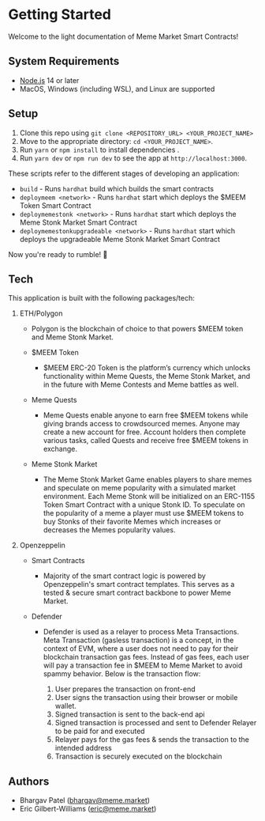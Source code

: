 # Getting Started

Welcome to the light documentation of Meme Market Smart Contracts!

## System Requirements

- [Node.js](https://nodejs.org/en/) 14 or later
- MacOS, Windows (including WSL), and Linux are supported

## Setup

1. Clone this repo using `git clone <REPOSITORY_URL> <YOUR_PROJECT_NAME>`
2. Move to the appropriate directory: `cd <YOUR_PROJECT_NAME>`.
3. Run `yarn` or `npm install` to install dependencies .
4. Run `yarn dev` or `npm run dev` to see the app at `http://localhost:3000`.

These scripts refer to the different stages of developing an application:

- `build` - Runs `hardhat` build which builds the smart contracts
- `deploymeem <network>` - Runs `hardhat` start which deploys the $MEEM Token Smart Contract
- `deploymemestonk <network>` - Runs `hardhat` start which deploys the Meme Stonk Market Smart Contract
- `deploymemestonkupgradeable <network>` - Runs `hardhat` start which deploys the upgradeable Meme Stonk Market Smart Contract

Now you're ready to rumble! :traffic_light:

## Tech

This application is built with the following packages/tech:

1. ETH/Polygon

   - Polygon is the blockchain of choice to that powers $MEEM token and Meme Stonk Market.

   - $MEEM Token

     - $MEEM ERC-20 Token is the platform’s currency which unlocks functionality within Meme Quests, the Meme Stonk Market, and in the future with Meme Contests and Meme battles as well.

   - Meme Quests

     - Meme Quests enable anyone to earn free $MEEM tokens while giving brands access to crowdsourced memes. Anyone may create a new account for free. Account holders then complete various tasks, called Quests and receive free $MEEM tokens in exchange.

   - Meme Stonk Market
     - The Meme Stonk Market Game enables players to share memes and speculate on meme popularity with a simulated market environment. Each Meme Stonk will be initialized on an ERC-1155 Token Smart Contract with a unique Stonk ID. To speculate on the popularity of a meme a player must use $MEEM tokens to buy Stonks of their favorite Memes which increases or decreases the Memes popularity values.

2. Openzeppelin

   - Smart Contracts

     - Majority of the smart contract logic is powered by Openzeppelin's smart contract templates. This serves as a tested & secure smart contract backbone to power Meme Market.

   - Defender

     - Defender is used as a relayer to process Meta Transactions. Meta Transaction (gasless transaction) is a concept, in the context of EVM, where a user does not need to pay for their blockchain transaction gas fees. Instead of gas fees, each user will pay a transaction fee in $MEEM to Meme Market to avoid spammy behavior. Below is the transaction flow:

       1. User prepares the transaction on front-end
       2. User signs the transaction using their browser or mobile wallet.
       3. Signed transaction is sent to the back-end api
       4. Signed transaction is processed and sent to Defender Relayer to be paid for and executed
       5. Relayer pays for the gas fees & sends the transaction to the intended address
       6. Transaction is securely executed on the blockchain

## Authors

- Bhargav Patel (bhargav@meme.market)
- Eric Gilbert-Williams (eric@meme.market)
